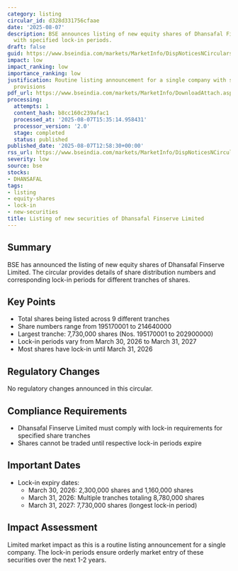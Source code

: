 ```yaml
---
category: listing
circular_id: d328d331756cfaae
date: '2025-08-07'
description: BSE announces listing of new equity shares of Dhansafal Finserve Limited
  with specified lock-in periods.
draft: false
guid: https://www.bseindia.com/markets/MarketInfo/DispNoticesNCirculars.aspx?Noticeid={4C064877-473D-4081-B74A-C88A92201CB0}&noticeno=20250807-45&dt=08/07/2025&icount=45&totcount=68&flag=0
impact: low
impact_ranking: low
importance_ranking: low
justification: Routine listing announcement for a single company with standard lock-in
  provisions
pdf_url: https://www.bseindia.com/markets/MarketInfo/DownloadAttach.aspx?id=20250807-45&attachedId=0c4ccffd-1a38-442c-9a09-85caf4a084ae
processing:
  attempts: 1
  content_hash: b8cc160c239afac1
  processed_at: '2025-08-07T15:35:14.958431'
  processor_version: '2.0'
  stage: completed
  status: published
published_date: '2025-08-07T12:58:30+00:00'
rss_url: https://www.bseindia.com/markets/MarketInfo/DispNoticesNCirculars.aspx?Noticeid={4C064877-473D-4081-B74A-C88A92201CB0}&noticeno=20250807-45&dt=08/07/2025&icount=45&totcount=68&flag=0
severity: low
source: bse
stocks:
- DHANSAFAL
tags:
- listing
- equity-shares
- lock-in
- new-securities
title: Listing of new securities of Dhansafal Finserve Limited
---
```


## Summary

BSE has announced the listing of new equity shares of Dhansafal Finserve Limited. The circular provides details of share distribution numbers and corresponding lock-in periods for different tranches of shares.

## Key Points

- Total shares being listed across 9 different tranches
- Share numbers range from 195170001 to 214640000
- Largest tranche: 7,730,000 shares (Nos. 195170001 to 202900000)
- Lock-in periods vary from March 30, 2026 to March 31, 2027
- Most shares have lock-in until March 31, 2026

## Regulatory Changes

No regulatory changes announced in this circular.

## Compliance Requirements

- Dhansafal Finserve Limited must comply with lock-in requirements for specified share tranches
- Shares cannot be traded until respective lock-in periods expire

## Important Dates

- Lock-in expiry dates:
  - March 30, 2026: 2,300,000 shares and 1,160,000 shares
  - March 31, 2026: Multiple tranches totaling 8,780,000 shares
  - March 31, 2027: 7,730,000 shares (longest lock-in period)

## Impact Assessment

Limited market impact as this is a routine listing announcement for a single company. The lock-in periods ensure orderly market entry of these securities over the next 1-2 years.